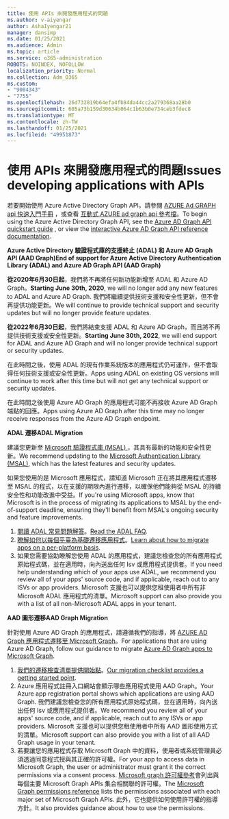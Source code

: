 ```yaml
---
title: 使用 APIs 來開發應用程式的問題
ms.author: v-aiyengar
author: AshaIyengar21
manager: dansimp
ms.date: 01/25/2021
ms.audience: Admin
ms.topic: article
ms.service: o365-administration
ROBOTS: NOINDEX, NOFOLLOW
localization_priority: Normal
ms.collection: Adm_O365
ms.custom:
- "9004343"
- "7755"
ms.openlocfilehash: 26d732819b64efa4fb84da44cc2a279368aa28b0
ms.sourcegitcommit: 605a73b159d30634b064c1b63b0e734ceb3fdec8
ms.translationtype: MT
ms.contentlocale: zh-TW
ms.lasthandoff: 01/25/2021
ms.locfileid: "49951873"
---
```

# <a name="issues-developing-applications-with-apis"></a><span data-ttu-id="59e2f-102">使用 APIs 來開發應用程式的問題</span><span class="sxs-lookup"><span data-stu-id="59e2f-102">Issues developing applications with APIs</span></span>

<span data-ttu-id="59e2f-103">若要開始使用 Azure Active Directory Graph API，請參閱 [AZURE Ad GRAPH api 快速入門手冊](https://docs.microsoft.com/azure/active-directory/develop/microsoft-graph-intro) ，或查看 [互動式 AZURE ad graph api 參考檔](https://docs.microsoft.com/previous-versions/azure/ad/graph/api/api-catalog)。</span><span class="sxs-lookup"><span data-stu-id="59e2f-103">To begin using the Azure Active Directory Graph API, see the [Azure AD Graph API quickstart guide](https://docs.microsoft.com/azure/active-directory/develop/microsoft-graph-intro) , or view the [interactive Azure AD Graph API reference documentation](https://docs.microsoft.com/previous-versions/azure/ad/graph/api/api-catalog).</span></span>

<span data-ttu-id="59e2f-104">**Azure Active Directory 驗證程式庫的支援終止 (ADAL) 和 Azure AD Graph API (AAD Graph)**</span><span class="sxs-lookup"><span data-stu-id="59e2f-104">**End of support for Azure Active Directory Authentication Library (ADAL) and Azure AD Graph API (AAD Graph)**</span></span>

<span data-ttu-id="59e2f-105">**從2020年6月30日起**，我們將不再將任何新功能新增至 ADAL 和 Azure AD Graph。</span><span class="sxs-lookup"><span data-stu-id="59e2f-105">**Starting June 30th, 2020**, we will no longer add any new features to ADAL and Azure AD Graph.</span></span> <span data-ttu-id="59e2f-106">我們將繼續提供技術支援和安全性更新，但不會再提供功能更新。</span><span class="sxs-lookup"><span data-stu-id="59e2f-106">We will continue to provide technical support and security updates but will no longer provide feature updates.</span></span>

<span data-ttu-id="59e2f-107">**從2022年6月30日起**，我們將結束支援 ADAL 和 Azure AD Graph，而且將不再提供技術支援或安全性更新。</span><span class="sxs-lookup"><span data-stu-id="59e2f-107">**Starting June 30th, 2022**, we will end support for ADAL and Azure AD Graph and will no longer provide technical support or security updates.</span></span>

<span data-ttu-id="59e2f-108">在此時間之後，使用 ADAL 的現有作業系統版本的應用程式仍可運作，但不會取得任何技術支援或安全性更新。</span><span class="sxs-lookup"><span data-stu-id="59e2f-108">Apps using ADAL on existing OS versions will continue to work after this time but will not get any technical support or security updates.</span></span>

<span data-ttu-id="59e2f-109">在此時間之後使用 Azure AD Graph 的應用程式可能不再接收 Azure AD Graph 端點的回應。</span><span class="sxs-lookup"><span data-stu-id="59e2f-109">Apps using Azure AD Graph after this time may no longer receive responses from the Azure AD Graph endpoint.</span></span>

<span data-ttu-id="59e2f-110">**ADAL 遷移**</span><span class="sxs-lookup"><span data-stu-id="59e2f-110">**ADAL Migration**</span></span>

<span data-ttu-id="59e2f-111">建議您更新至 [Microsoft 驗證程式庫 (MSAL) ](https://docs.microsoft.com/azure/active-directory/develop/v2-overview)，其具有最新的功能和安全性更新。</span><span class="sxs-lookup"><span data-stu-id="59e2f-111">We recommend updating to the [Microsoft Authentication Library (MSAL)](https://docs.microsoft.com/azure/active-directory/develop/v2-overview), which has the latest features and security updates.</span></span>

<span data-ttu-id="59e2f-112">如果您使用的是 Microsoft 應用程式，請知道 Microsoft 正在將其應用程式遷移至 MSAL 的程式，以在支援的期限內進行遷移，以確保他們能夠從 MSAL 的持續安全性和功能改進中受益。</span><span class="sxs-lookup"><span data-stu-id="59e2f-112">If you're using Microsoft apps, know that Microsoft is in the process of migrating its applications to MSAL by the end-of-support deadline, ensuring they'll benefit from MSAL's ongoing security and feature improvements.</span></span>

1. <span data-ttu-id="59e2f-113">[閱讀 ADAL 常見問題解答](https://docs.microsoft.com/azure/active-directory/develop/msal-migration#frequently-asked-questions-faq)。</span><span class="sxs-lookup"><span data-stu-id="59e2f-113">[Read the ADAL FAQ](https://docs.microsoft.com/azure/active-directory/develop/msal-migration#frequently-asked-questions-faq).</span></span>
1. <span data-ttu-id="59e2f-114">[瞭解如何以每個平臺為基礎遷移應用程式](https://docs.microsoft.com/azure/active-directory/develop/msal-migration#frequently-asked-questions-faq)。</span><span class="sxs-lookup"><span data-stu-id="59e2f-114">[Learn about how to migrate apps on a per-platform basis](https://docs.microsoft.com/azure/active-directory/develop/msal-migration#frequently-asked-questions-faq).</span></span>
1. <span data-ttu-id="59e2f-115">如果您需要協助瞭解您使用 ADAL 的應用程式，建議您檢查您的所有應用程式原始程式碼，並在適用時，向內送出任何 Isv 或應用程式提供者。</span><span class="sxs-lookup"><span data-stu-id="59e2f-115">If you need help understanding which of your apps use ADAL, we recommend you review all of your apps' source code, and if applicable, reach out to any ISVs or app providers.</span></span> <span data-ttu-id="59e2f-116">Microsoft 支援也可以提供您租使用者中所有非 Microsoft ADAL 應用程式的清單。</span><span class="sxs-lookup"><span data-stu-id="59e2f-116">Microsoft support can also provide you with a list of all non-Microsoft ADAL apps in your tenant.</span></span>

<span data-ttu-id="59e2f-117">**AAD 圖形遷移**</span><span class="sxs-lookup"><span data-stu-id="59e2f-117">**AAD Graph Migration**</span></span>

<span data-ttu-id="59e2f-118">針對使用 Azure AD Graph 的應用程式，請遵循我們的指導，將 [AZURE AD Graph 應用程式遷移至 Microsoft Graph](https://docs.microsoft.com/graph/migrate-azure-ad-graph-overview?view=graph-rest-1.0&preserve-view=true)。</span><span class="sxs-lookup"><span data-stu-id="59e2f-118">For applications that are using Azure AD Graph, follow our guidance to migrate [Azure AD Graph apps to Microsoft Graph](https://docs.microsoft.com/graph/migrate-azure-ad-graph-overview?view=graph-rest-1.0&preserve-view=true).</span></span>

1. <span data-ttu-id="59e2f-119">[我們的遷移檢查清單提供開始點](https://docs.microsoft.com/graph/migrate-azure-ad-graph-planning-checklist)。</span><span class="sxs-lookup"><span data-stu-id="59e2f-119">[Our migration checklist provides a getting started point](https://docs.microsoft.com/graph/migrate-azure-ad-graph-planning-checklist).</span></span> 
1. <span data-ttu-id="59e2f-120">Azure 應用程式註冊入口網站會顯示哪些應用程式使用 AAD Graph。</span><span class="sxs-lookup"><span data-stu-id="59e2f-120">Your Azure app registration portal shows which applications are using AAD Graph.</span></span> <span data-ttu-id="59e2f-121">我們建議您檢查您的所有應用程式原始程式碼，並在適用時，向內送出任何 Isv 或應用程式提供者。</span><span class="sxs-lookup"><span data-stu-id="59e2f-121">We recommend you review all of your apps' source code, and if applicable, reach out to any ISVs or app providers.</span></span> <span data-ttu-id="59e2f-122">Microsoft 支援也可以提供您租使用者中所有 AAD 圖形使用方式的清單。</span><span class="sxs-lookup"><span data-stu-id="59e2f-122">Microsoft support can also provide you with a list of all AAD Graph usage in your tenant.</span></span>
1. <span data-ttu-id="59e2f-123">若要讓您的應用程式存取 Microsoft Graph 中的資料，使用者或系統管理員必須透過同意程式授與其正確的許可權。</span><span class="sxs-lookup"><span data-stu-id="59e2f-123">For your app to access data in Microsoft Graph, the user or administrator must grant it the correct permissions via a consent process.</span></span> <span data-ttu-id="59e2f-124">[Microsoft graph 許可權參考](https://docs.microsoft.com/graph/permissions-reference?context=graph%2Fapi%2Fbeta&view=graph-rest-beta&preserve-view=true)會列出與每個主要 Microsoft Graph APIs 集合相關聯的許可權。</span><span class="sxs-lookup"><span data-stu-id="59e2f-124">The [Microsoft Graph permissions reference](https://docs.microsoft.com/graph/permissions-reference?context=graph%2Fapi%2Fbeta&view=graph-rest-beta&preserve-view=true) lists the permissions associated with each major set of Microsoft Graph APIs.</span></span> <span data-ttu-id="59e2f-125">此外，它也提供如何使用許可權的指導方針。</span><span class="sxs-lookup"><span data-stu-id="59e2f-125">It also provides guidance about how to use the permissions.</span></span>
